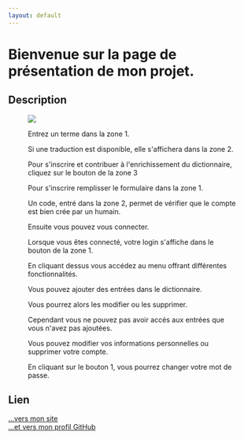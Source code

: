 ```yaml
---
layout: default
---
```


# Bienvenue sur la page de présentation de mon projet.

## Description
<figure>
<img src="http://morad-zahid.lescigales.org/images/appExplanations/home.jpg">
<figcaption>
<p>
   Entrez un terme dans la zone 1.
</p>
<p>
   Si une traduction est disponible, elle s'affichera dans la zone 2.
 </p
 <p>
   Pour s'inscrire et contribuer à l'enrichissement du dictionnaire, cliquez sur le 
   bouton de la zone 3
</p>
</figcaption>
</figure>

<figure>
                             
 <figcaption>
  <p>
 Pour s'inscrire remplisser le formulaire dans la zone 1.
 </p>
 <p>
Un code, entré dans la zone 2, permet de vérifier que le compte est bien crée par un humain.
</p>
</figcaption>
</figure>
<figure>
<figcaption>
<p>
 Ensuite vous pouvez vous connecter.
  </p>
</figcaption>     
</figure>
                    
<figure>
 <figcaption>
 <p>
  Lorsque vous êtes connecté, votre login s'affiche dans le bouton de la zone 1.
  </p>
  </figcaption>
</figure>
<figure>
                        
<figcaption>
 En cliquant dessus vous accédez au menu offrant différentes fonctionnalités.
</figcaption>
 </figure>
                    
<figure>
<figcaption>
<p>
Vous pouvez ajouter des entrées dans le dictionnaire.
</p>
<p>
Vous pourrez alors les modifier ou les supprimer.
</p>
 <p>
Cependant vous ne pouvez pas avoir accés aux entrées que vous n'avez pas ajoutées.
</p>
</figcaption>
</figure>
<figure>
<figcaption>
<p>
Vous pouvez modifier vos informations personnelles ou supprimer votre compte.
</p>   
 <p>
En cliquant sur le bouton 1, vous pourrez changer votre mot de passe.
</p>
</figcaption>
</figure>

## Lien
[...vers mon site](http://morad-zahid.lescigales.org) <br>
[...et vers mon profil GitHub](https://github.com/moradZahid)
